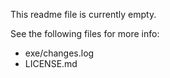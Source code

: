 This readme file is currently empty.

See the following files for more info:
* exe/changes.log
* LICENSE.md